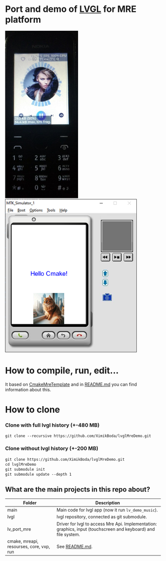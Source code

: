 # Port and demo of [LVGL](https://github.com/lvgl/lvgl) for MRE platform

![image](extra/On_Nokia.png)![image](extra/On_MoDis.png)

# How to compile, run, edit...

It based on [CmakeMreTemplate](https://github.com/XimikBoda/CmakeMreTemplate) and in [README.md](https://github.com/XimikBoda/CmakeMreTemplate/blob/main/README.md) you can find information about this.

# How to clone 

### Clone with full lvgl history (+-480 MB)
```
git clone --recursive https://github.com/XimikBoda/lvglMreDemo.git
```

### Clone without lvgl history (+-200 MB)
```
git clone https://github.com/XimikBoda/lvglMreDemo.git
cd lvglMreDemo
git submodule init
git submodule update --depth 1
```

## What are the main projects in this repo about?

|Folder|Description|
|-|-|
|main|Main code for lvgl app (now it run `lv_demo_music`).|
|lvgl|lvgl repository, connected as git submodule.|
|lv_port_mre|Driver for lvgl to access Mre Api. Implementation: graphics, input (touchscreen and keyboard) and file system.|
|cmake, mreapi, resourses, core, vxp, run|See [README.md](https://github.com/XimikBoda/CmakeMreTemplate/blob/main/README.md).|
